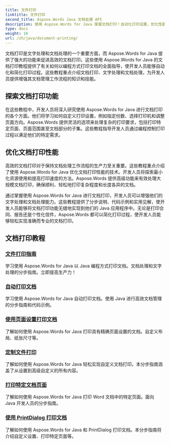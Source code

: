 ```yaml
---
title: 文件打印
linktitle: 文件打印
second_title: Aspose.Words Java 文档处理 API
description: 使用 Aspose.Words for Java 掌握文档打印！自动化打印设置，优化性能，轻松实现专业效果。
type: docs
weight: 16
url: /zh/java/document-printing/
---
```


文档打印是文字处理和文档处理的一个重要方面，而 Aspose.Words for Java 提供了强大的功能来促进高效的文档打印。这些使用 Aspose.Words for Java 的文档打印教程提供了有关如何以编程方式打印文档的全面指导，使开发人员能够自动化和简化打印过程。这些教程重点介绍文档打印、文字处理和文档处理，为开发人员提供增强其文档管理工作流程的知识和技能。

## 探索文档打印功能

在这些教程中，开发人员将深入研究使用 Aspose.Words for Java 进行文档打印的各个方面。他们将学习如何自定义打印设置，例如指定份数、选择打印机和调整页面方向。Aspose.Words 提供灵活的选项来处理复杂的打印要求，包括打印特定页面、页面范围甚至文档部分的子集。这些教程指导开发人员通过编程控制打印过程以满足他们的特定需求。

## 优化文档打印性能

高效的文档打印对于保持文档处理工作流程的生产力至关重要。这些教程重点介绍了使用 Aspose.Words for Java 优化文档打印性能的技术。开发人员将探索最小化资源使用和提高打印速度的方法。Aspose.Words 提供高级功能来有效处理大规模文档打印，确保顺利、轻松地打印复杂程度和长度各异的文档。

通过掌握使用 Aspose.Words for Java 进行文档打印，开发人员可以增强他们的文字处理和文档处理能力。这些教程提供了分步说明、代码示例和实用见解，使开发人员能够将文档打印功能无缝地实现到他们的 Java 应用程序中。无论是打印合同、报告还是个性化信件，Aspose.Words 都可以简化打印过程，使开发人员能够轻松实现准确而专业的文档打印。

## 文档打印教程

### [文件打印指南](./guide-to-document-printing/)
学习使用 Aspose.Words for Java 以 Java 编程方式打印文档。文档处理和文字处理的分步指南。立即提高生产力！
### [自动打印文档](./automating-document-printing/)
学习使用 Aspose.Words for Java 自动打印文档。使用 Java 进行高效文档管理的分步指南和代码示例。
### [使用页面设置打印文档](./printing-documents-page-setup/)
了解如何使用 Aspose.Words for Java 打印具有精确页面设置的文档。自定义布局、纸张尺寸等。
### [定制文件打印](./customized-document-printing/)
了解如何使用 Aspose.Words for Java 轻松实现自定义文档打印。本分步指南涵盖了从设置到高级自定义的所有内容。
### [打印特定文档页面](./printing-specific-document-pages/)
了解如何使用 Aspose.Words for Java 打印 Word 文档中的特定页面。面向 Java 开发人员的分步指南。
### [使用 PrintDialog 打印文档](./print-document-printdialog/)
了解如何使用 Aspose.Words for Java 和 PrintDialog 打印文档。本分步指南将介绍自定义设置、打印特定页面等。